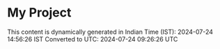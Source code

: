 # My Project

This content is dynamically generated in Indian Time (IST): 2024-07-24 14:56:26 IST
Converted to UTC: 2024-07-24 09:26:26 UTC
